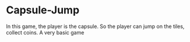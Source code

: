 # Capsule-Jump
In this game, the player is the capsule. So the player can jump on the tiles, collect coins. A very basic game
